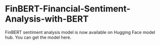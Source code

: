 # FinBERT-Financial-Sentiment-Analysis-with-BERT
FinBERT sentiment analysis model is now available on Hugging Face model hub. You can get the model here.
